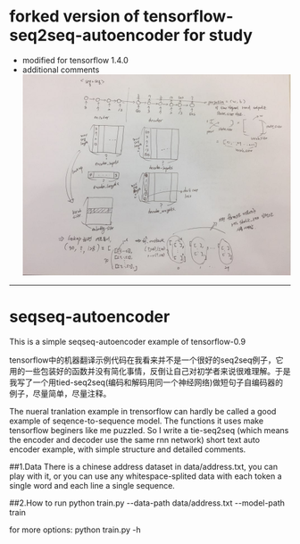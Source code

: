 # forked version of tensorflow-seq2seq-autoencoder for study
  - modified for tensorflow 1.4.0
  - additional comments
  ![seq2seq_autoencoder](https://raw.githubusercontent.com/dsindex/blog/master/images/seq2seq_autoencoder.jpeg)

----

# seqseq-autoencoder
This is a simple seqseq-autoencoder example of tensorflow-0.9

tensorflow中的机器翻译示例代码在我看来并不是一个很好的seq2seq例子，它用的一些包装好的函数并没有简化事情，反倒让自己对初学者来说很难理解。于是我写了一个用tied-seq2seq(编码和解码用同一个神经网络)做短句子自编码器的例子，尽量简单，尽量注释。

The nueral tranlation example in trensorflow can hardly be called a good example of seqence-to-sequence model. The functions it uses make tensorflow beginers like me puzzled. So I write a tie-seq2seq (which means the encoder and decoder use the same rnn network) short text auto encoder example, with simple structure and detailed comments. 


##1.Data
There is a chinese address dataset in data/address.txt, you can play with it, or you can use any whitespace-splited data with each token a single word and each line a single sequence.


##2.How to run
python train.py --data-path data/address.txt --model-path train

for more options: python train.py -h














